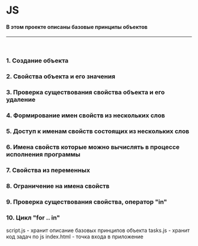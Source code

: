 #            JS
#### В этом проекте описаны базовые принципы объектов
<hr>


<br>

### 1. Создание объекта

### 2. Свойства  объекта и его значения

### 3. Проверка существования свойства объекта и его удаление

### 4. Формирование имен свойств из нескольких слов

### 5. Доступ к именам свойств состоящих из нескольких слов

### 6. Имена свойств которые можно вычислять в процессе исполнения программы 

### 7. Свойства из переменных

### 8. Ограничение на имена свойств

### 9.  Проверка существования свойства, оператор "in"

### 10. Цикл "for .. in"

script.js  - хранит описание базовых принципов объекта
tasks.js - хранит код задач по js
index.html - точка входа в приложение

